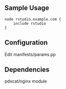 Sample Usage
------------

    node rstudio.example.com {
        include rstudio
    }


Configuration
-------------

Edit manifests/params.pp


Dependencies
------------

pdxcat/nginx module
